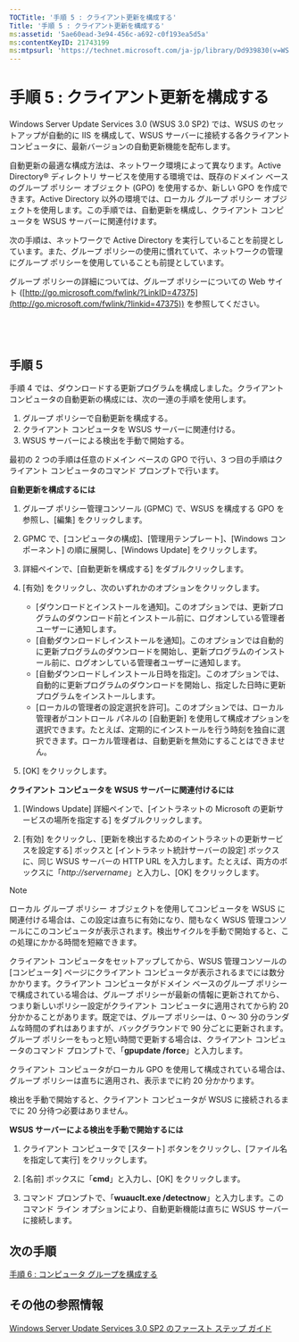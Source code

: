 ```yaml
---
TOCTitle: '手順 5 : クライアント更新を構成する'
Title: '手順 5 : クライアント更新を構成する'
ms:assetid: '5ae60ead-3e94-456c-a692-c0f193ea5d5a'
ms:contentKeyID: 21743199
ms:mtpsurl: 'https://technet.microsoft.com/ja-jp/library/Dd939830(v=WS.10)'
---
```


手順 5 : クライアント更新を構成する
===================================

Windows Server Update Services 3.0 (WSUS 3.0 SP2) では、WSUS のセットアップが自動的に IIS を構成して、WSUS サーバーに接続する各クライアント コンピュータに、最新バージョンの自動更新機能を配布します。

自動更新の最適な構成方法は、ネットワーク環境によって異なります。Active Directory® ディレクトリ サービスを使用する環境では、既存のドメイン ベースのグループ ポリシー オブジェクト (GPO) を使用するか、新しい GPO を作成できます。Active Directory 以外の環境では、ローカル グループ ポリシー オブジェクトを使用します。この手順では、自動更新を構成し、クライアント コンピュータを WSUS サーバーに関連付けます。

次の手順は、ネットワークで Active Directory を実行していることを前提としています。また、グループ ポリシーの使用に慣れていて、ネットワークの管理にグループ ポリシーを使用していることも前提としています。

グループ ポリシーの詳細については、グループ ポリシーについての Web サイト ([http://go.microsoft.com/fwlink/?LinkID=47375](http://go.microsoft.com/fwlink/?linkid=47375)) を参照してください。

 
-

手順 5
------

手順 4 では、ダウンロードする更新プログラムを構成しました。クライアント コンピュータの自動更新の構成には、次の一連の手順を使用します。

1.  グループ ポリシーで自動更新を構成する。
2.  クライアント コンピュータを WSUS サーバーに関連付ける。
3.  WSUS サーバーによる検出を手動で開始する。

最初の 2 つの手順は任意のドメイン ベースの GPO で行い、3 つ目の手順はクライアント コンピュータのコマンド プロンプトで行います。

**自動更新を構成するには**
1.  グループ ポリシー管理コンソール (GPMC) で、WSUS を構成する GPO を参照し、\[編集\] をクリックします。

2.  GPMC で、\[コンピュータの構成\]、\[管理用テンプレート\]、\[Windows コンポーネント\] の順に展開し、\[Windows Update\] をクリックします。

3.  詳細ペインで、\[自動更新を構成する\] をダブルクリックします。

4.  \[有効\] をクリックし、次のいずれかのオプションをクリックします。

    -   \[ダウンロードとインストールを通知\]。このオプションでは、更新プログラムのダウンロード前とインストール前に、ログオンしている管理者ユーザーに通知します。
    -   \[自動ダウンロードしインストールを通知\]。このオプションでは自動的に更新プログラムのダウンロードを開始し、更新プログラムのインストール前に、ログオンしている管理者ユーザーに通知します。
    -   \[自動ダウンロードしインストール日時を指定\]。このオプションでは、自動的に更新プログラムのダウンロードを開始し、指定した日時に更新プログラムをインストールします。
    -   \[ローカルの管理者の設定選択を許可\]。このオプションでは、ローカル管理者がコントロール パネルの \[自動更新\] を使用して構成オプションを選択できます。たとえば、定期的にインストールを行う時刻を独自に選択できます。ローカル管理者は、自動更新を無効にすることはできません。

5.  \[OK\] をクリックします。

**クライアント コンピュータを WSUS サーバーに関連付けるには**
1.  \[Windows Update\] 詳細ペインで、\[イントラネットの Microsoft の更新サービスの場所を指定する\] をダブルクリックします。

2.  \[有効\] をクリックし、\[更新を検出するためのイントラネットの更新サービスを設定する\] ボックスと \[イントラネット統計サーバーの設定\] ボックスに、同じ WSUS サーバーの HTTP URL を入力します。たとえば、両方のボックスに「*http://servername*」と入力し、\[OK\] をクリックします。

 
> [!NOTE]
> ローカル グループ ポリシー オブジェクトを使用してコンピュータを WSUS に関連付ける場合は、この設定は直ちに有効になり、間もなく WSUS 管理コンソールにこのコンピュータが表示されます。検出サイクルを手動で開始すると、この処理にかかる時間を短縮できます。
 

クライアント コンピュータをセットアップしてから、WSUS 管理コンソールの \[コンピュータ\] ページにクライアント コンピュータが表示されるまでには数分かかります。クライアント コンピュータがドメイン ベースのグループ ポリシーで構成されている場合は、グループ ポリシーが最新の情報に更新されてから、つまり新しいポリシー設定がクライアント コンピュータに適用されてから約 20 分かかることがあります。既定では、グループ ポリシーは、0 ～ 30 分のランダムな時間のずれはありますが、バックグラウンドで 90 分ごとに更新されます。グループ ポリシーをもっと短い時間で更新する場合は、クライアント コンピュータのコマンド プロンプトで、「**gpupdate /force**」と入力します。

クライアント コンピュータがローカル GPO を使用して構成されている場合は、グループ ポリシーは直ちに適用され、表示までに約 20 分かかります。

検出を手動で開始すると、クライアント コンピュータが WSUS に接続されるまでに 20 分待つ必要はありません。

**WSUS サーバーによる検出を手動で開始するには**
1.  クライアント コンピュータで \[スタート\] ボタンをクリックし、\[ファイル名を指定して実行\] をクリックします。

2.  \[名前\] ボックスに「**cmd**」と入力し、\[OK\] をクリックします。

3.  コマンド プロンプトで、「**wuauclt.exe /detectnow**」と入力します。このコマンド ライン オプションにより、自動更新機能は直ちに WSUS サーバーに接続します。

次の手順
--------

[手順 6 : コンピュータ グループを構成する](https://technet.microsoft.com/70518732-2179-4e41-9609-7f9999867f41)

その他の参照情報
----------------

[Windows Server Update Services 3.0 SP2 のファースト ステップ ガイド](https://technet.microsoft.com/4b504edc-93b3-45b0-a7e8-d0107f1a4442)
